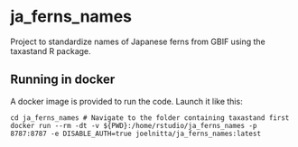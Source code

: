 # ja_ferns_names

Project to standardize names of Japanese ferns from GBIF using the taxastand R package.

## Running in docker

A docker image is provided to run the code. Launch it like this:

```
cd ja_ferns_names # Navigate to the folder containing taxastand first
docker run --rm -dt -v ${PWD}:/home/rstudio/ja_ferns_names -p 8787:8787 -e DISABLE_AUTH=true joelnitta/ja_ferns_names:latest
```
